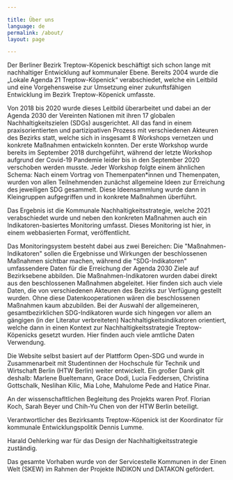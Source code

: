 ```yaml
---

title: Über uns
language: de
permalink: /about/
layout: page

---
```


Der Berliner Bezirk Treptow-Köpenick beschäftigt sich schon lange mit nachhaltiger Entwicklung auf kommunaler Ebene. Bereits 2004 wurde die „Lokale Agenda 21 Treptow-Köpenick“ verabschiedet, welche ein Leitbild und eine Vorgehensweise zur Umsetzung einer zukunftsfähigen Entwicklung im Bezirk Treptow-Köpenick umfasste. <br>

Von 2018 bis 2020 wurde dieses Leitbild überarbeitet und dabei an der Agenda 2030 der Vereinten Nationen mit ihren 17 globalen Nachhaltigkeitszielen (SDGs) ausgerichtet. All das fand in einem praxisorientierten und partizipativen Prozess mit verschiedenen Akteuren des Bezirks statt, welche sich in insgesamt 8 Workshops vernetzen und konkrete Maßnahmen entwickeln konnten. Der erste Workshop wurde bereits im September 2018 durchgeführt, während der letzte Workshop aufgrund der Covid-19 Pandemie leider bis in den September 2020 verschoben werden musste. Jeder Workshop folgte einem ähnlichen Schema: Nach einem Vortrag von Themenpaten\*innen und Themenpaten, wurden von allen Teilnehmenden zunächst allgemeine Ideen zur Erreichung des jeweiligen SDG gesammelt. Diese Ideensammlung wurde dann in Kleingruppen aufgegriffen und in konkrete Maßnahmen überführt. <br>

Das Ergebnis ist die Kommunale Nachhaltigkeitsstrategie, welche 2021 verabschiedet wurde und neben den konkreten Maßnahmen auch ein Indikatoren-basiertes Monitoring umfasst. Dieses Monitoring ist hier, in einem webbasierten Format, veröffentlicht. <br>

Das Monitoringsystem besteht dabei aus zwei Bereichen: Die "Maßnahmen-Indikatoren" sollen die Ergebnisse und Wirkungen der beschlossenen Maßnahmen sichtbar machen, während die "SDG-Indikatoren" umfassendere Daten für die Erreichung der Agenda 2030 Ziele auf Bezirksebene abbilden. 
Die Maßnahmen-Indikatoren wurden dabei direkt aus den beschlossenen Maßnahmen abgeleitet. Hier finden sich auch viele Daten, die von verschiedenen Akteuren des Bezirks zur Verfügung gestellt wurden. Ohne diese Datenkooperationen wären die beschlossenen Maßnahmen kaum abzubilden. 
Bei der Auswahl der allgemeineren, gesamtbezirklichen SDG-Indikatoren wurde sich hingegen vor allem an gängigen (in der Literatur verbreiteten) Nachhaltigkeitsindikatoren orientiert, welche dann in einen Kontext zur Nachhaltigkeitsstrategie Treptow-Köpenicks gesetzt wurden. Hier finden auch viele amtliche Daten Verwendung. <br>

Die Website selbst basiert auf der Plattform Open-SDG und wurde in Zusammenarbeit mit Studentinnen der Hochschule für Technik und Wirtschaft Berlin (HTW Berlin) weiter entwickelt. Ein großer Dank gilt deshalb: Marlene Bueltemann, Grace Dodi, Lucia Feddersen, Christina Gottschalk, Neslihan Kilic, Mia Lohe, Mahulome Pede and Hatice Pinar. <br>

An der wissenschafltlichen Begleitung des Projekts waren Prof. Florian Koch, Sarah Beyer und Chih-Yu Chen von der HTW Berlin beteiligt. <br>

Verantwortlicher des Bezirksamts Treptow-Köpenick ist der Koordinator für kommunale Entwicklungspolitik Dennis Lumme. <br>

Harald Oehlerking war für das Design der Nachhaltigkeitsstrategie zuständig. <br>

Das gesamte Vorhaben wurde von der  Servicestelle Kommunen in der Einen Welt (SKEW) im Rahmen der Projekte INDIKON und DATAKON gefördert.
